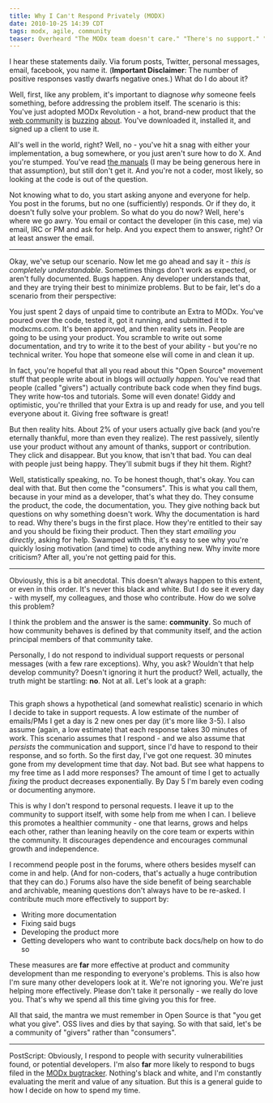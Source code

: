 ```yaml
---
title: Why I Can't Respond Privately (MODX)
date: 2010-10-25 14:39 CDT
tags: modx, agile, community
teaser: Overheard "The MODx team doesn't care." "There's no support." "They never got back to me!" "My site is failing because of X bug and the developer isn't responding. My client's going to kill me!" "MODx isn't stable." "This product is going to fail."
---
```


I hear these statements daily. Via forum posts, Twitter, personal messages, email, facebook, you name it. (<strong>Important Disclaimer</strong>: The number of positive responses vastly dwarfs negative ones.) What do I do about it?

Well, first, like any problem, it's important to diagnose <em>why</em> someone feels something, before addressing the problem itself. The scenario is this: You've just adopted MODx Revolution - a hot, brand-new product that the <a href="http://www.cmscritic.com/modx-revolution-2-0-review/">web community</a> <a href="http://codingpad.maryspad.com/2010/08/18/modx-revolution-for-beginners-part-1-introduction/">is</a> <a href="http://ichosemodx.wordpress.com/2010/02/04/why-i-chose-modx-over-drupal-part-one/">buzzing</a> <a href="http://www.cmswire.com/cms/web-cms/web-cms-modx-revolution-targets-drupal-joomla-markets-008104.php">about</a>. You've downloaded it, installed it, and signed up a client to use it.

All's well in the world, right? Well, no - you've hit a snag with either your implementation, a bug somewhere, or you just aren't sure how to do X. And you're stumped. You've read <a href="http://rtfm.modx.com">the manuals</a> (I may be being generous here in that assumption), but still don't get it. And you're not a coder, most likely, so looking at the code is out of the question.

Not knowing what to do, you start asking anyone and everyone for help. You post in the forums, but no one (sufficiently) responds. Or if they do, it doesn't fully solve your problem. So what do you do now? Well, here's where we go awry. You email or contact the developer (in this case, me) via email, IRC or PM and ask for help. And you expect them to answer, right? Or at least answer the email.

<hr />

Okay, we've setup our scenario. Now let me go ahead and say it - _this is completely understandable_. Sometimes things don't work as expected, or aren't fully documented. Bugs happen. Any developer understands that, and they are trying their best to minimize problems. But to be fair, let's do a scenario from their perspective:

You just spent 2 days of unpaid time to contribute an Extra to MODx. You've poured over the code, tested it, got it running, and submitted it to modxcms.com. It's been approved, and then reality sets in. People are going to be using your product. You scramble to write out some documentation, and try to write it to the best of your ability - but you're no technical writer. You hope that someone else will come in and clean it up.

In fact, you're hopeful that all you read about this "Open Source" movement stuff that people write about in blogs will *actually happen*. You've read that people (called "givers") actually contribute back code when they find bugs. They write how-tos and tutorials. Some will even donate! Giddy and optimistic, you're thrilled that your Extra is up and ready for use, and you tell everyone about it. Giving free software is great!</p>

<p>But then reality hits. About 2% of your users actually give back (and you're eternally thankful, more than even they realize). The rest passively, silently use your product without any amount of thanks, support or contribution. They click and disappear. But you know, that isn't that bad. You can deal with people just being happy. They'll submit bugs if they hit them. Right?</p>

<p>Well, statistically speaking, no. To be honest though, that's okay. You can deal with that. But then come the "consumers". This is what you call them, because in your mind as a developer, that's what they do. They consume the product, the code, the documentation, you. They give nothing back but questions on why something doesn't work. Why the documentation is hard to read. Why there's bugs in the first place. How they're entitled to their say and you should be fixing their product. Then they start <em>emailing you directly</em>, asking for help. Swamped with this, it's easy to see why you're quickly losing motivation (and time) to code anything new. Why invite more criticism? After all, you're not getting paid for this.</p>

<hr />

<p>Obviously, this is a bit anecdotal. This doesn't always happen to this extent, or even in this order. It's never this black and white. But I do see it every day - with myself, my colleagues, and those who contribute. How do we solve this problem?</p>

<p>I think the problem and the answer is the same: <strong>community</strong>. So much of how community behaves is defined by that community itself, and the action principal members of that community take.</p>

<p>Personally, I do not respond to individual support requests or personal messages (with a few rare exceptions). Why, you ask? Wouldn't that help develop community? Doesn't ignoring it hurt the product? Well, actually, the truth might be startling: <strong>no</strong>. Not at all. Let's look at a graph:</p>

<img src="http://splittingred.s3.amazonaws.com/blog/old/graph-resp-1.png" alt="" />

<p>This graph shows a hypothetical (and somewhat realistic) scenario in which I decide to take in support requests. A low estimate of the number of emails/PMs I get a day is 2 new ones per day (it's more like 3-5). I also assume (again, a low estimate) that each response takes 30 minutes of work. This scenario assumes that I respond - and we also assume that <em>persists</em> the communication and support, since I'd have to respond to their response, and so forth. So the first day, I've got one request. 30 minutes gone from my development time that day. Not bad. But see what happens to my free time as I add more responses? The amount of time I get to actually <em>fixing</em> the product decreases exponentially. By Day 5 I'm barely even coding or documenting anymore.</p>

<p>This is why I don't respond to personal requests. I leave it up to the community to support itself, with some help from me when I can. I believe this promotes a healthier community - one that learns, grows and helps each other, rather than leaning heavily on the core team or experts within the community. It discourages dependence and encourages communal growth and independence.</p>

<p>I recommend people post in the forums, where others besides myself can come in and help. (And for non-coders, that's actually a huge contribution that they can do.) Forums also have the side benefit of being searchable and archivable, meaning questions don't always have to be re-asked. I contribute much more effectively to support by:</p>

- Writing more documentation
- Fixing said bugs
- Developing the product more
- Getting developers who want to contribute back docs/help on how to do so
</ul>

<p>These measures are <strong>far</strong> more effective at product and community development than me responding to everyone's problems. This is also how I'm sure many other developers look at it. We're not ignoring you. We're just helping more effectively. Please don't take it personally - we really do love you. That's why we spend all this time giving you this for free.</p>

<p>All that said, the mantra we must remember in Open Source is that "you get what you give". OSS lives and dies by that saying. So with that said, let's be a community of "givers" rather than "consumers".</p>

<hr />

<p>PostScript: Obviously, I respond to people with security vulnerabilities found, or potential developers. I'm also <strong>far</strong> more likely to respond to bugs filed in the <a href="http://bugs.modx.com/">MODx bugtracker</a>. Nothing's black and white, and I'm constantly evaluating the merit and value of any situation. But this is a general guide to how I decide on how to spend my time.</p>